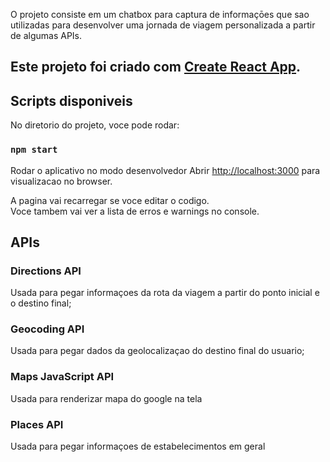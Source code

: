 
O projeto consiste em um chatbox para captura de informaçōes que sao utilizadas para desenvolver uma jornada de viagem personalizada a partir de algumas APIs.

## Este projeto foi criado com [Create React App](https://github.com/facebook/create-react-app).

## Scripts disponiveis

No diretorio do projeto, voce pode rodar:

### `npm start`

Rodar o aplicativo no modo desenvolvedor
Abrir [http://localhost:3000](http://localhost:3000) para visualizacao no browser.

A pagina vai recarregar se voce editar o codigo.<br />
Voce tambem vai ver a lista de erros e warnings no console.

## APIs

### Directions API
Usada para pegar informaçoes da rota da viagem a partir do ponto inicial e o destino final;
### Geocoding API
Usada para pegar dados da geolocalizaçao do destino final do usuario;
### Maps JavaScript API
Usada para renderizar mapa do google na tela
### Places API
Usada para pegar informaçoes de estabelecimentos em geral

